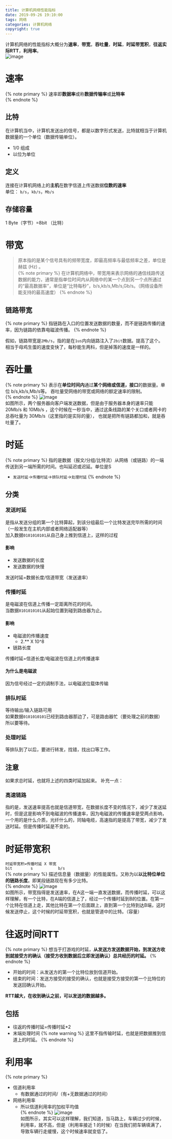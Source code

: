 ```yaml
---
title: 计算机网络性能指标
date: 2019-09-26 19:10:00
tags: 网络
categories: 计算机网络
copyright: true
---
```

计算机网络的性能指标大概分为**速率**，**带宽**，**吞吐量**，**时延**，**时延带宽积**，**往返实际RTT**，**利用率**。  
![image](https://note.youdao.com/yws/public/resource/359e08a52f64deaac553adb0132327ad/xmlnote/29A9AB4BB81E46A3BF6B0E4A2866A695/12383)  
<!--more-->
# 速率
{% note primary %}
速率即**数据率**或称**数据传输率**或**比特率**  
{% endnote %}
## 比特
在计算机当中，计算机发送出的信号，都是以数字形式发送，比特就相当于计算机数据量的一个单位（数据传输单位）。
- 1/0 组成
- 以位为单位
 
## 定义 
连接在计算机网络上的**主机**在数字信道上传送数据**位数的速率**  
单位： ``b/s``，``kb/s``，``Mb/s``
## 存储容量
1 Byte（字节）=8bit （比特）
# 带宽
>原本指的是某个信号具有的频带宽度，即最高频率与最低频率之差，单位是赫兹 (Hz) 。  
{% note primary %}
在计算机网络中，带宽用来表示网络的通信线路传送数据的能力，通常是指单位时间内从网络中的某一个点到另一个点所通过的“最高数据率”，单位是“比特每秒”，b/s,kb/s,Mb/s,Gb/s。（网络设备所能支持的最高速度）
{% endnote %}
## 链路带宽
{% note primary %}
指链路在入口的位置发送数据的数量，而不是链路传播的速率，因为链路的依靠电磁波传播。
{% endnote %}  

假如，链路带宽是``2Mb/s``，指的是在``1us``内向链路注入了``2bit``数据。提高了这个。相当于母鸡生蛋的速度变快了，每秒能生两科，但是掉落的速度是一样的。
# 吞吐量
{% note primary %}
表示在**单位时间内**通过**某个网络或信道，接口**的数据量。单位 b/s,kb/s,Mb/s等。
吞吐量受网络的带宽或网络的额定速率的限制。  
{% endnote %}
![image](https://note.youdao.com/yws/public/resource/359e08a52f64deaac553adb0132327ad/xmlnote/6C03A5244C5848298949F9CD41DB81BD/12364)  
如图所示，两个服务器向客户端发送数据，但是由于服务器本身的速率只能 20Mb/s 和 10Mb/s ，这个时候在一秒当中，通过这条线路的某个关口或者网卡的总吞吐量为 30Mb/s（这里指的是实际的量）， 也就是把所有链路都加和，就是吞吐量了。
# 时延
{% note primary %}
指的是数据（报文/分组/比特流）从网络（或链路）的一端传送到另一端所需的时间。也叫延迟或迟延。单位是S
-  ``发送时延``->``传播时延``->``排队时延``->``处理时延`` 
{% endnote %}
## 分类
### 发送时延
是指从发送分组的第一个比特算起，到该分组最后一个比特发送完毕所需的时间（一般发生在主机内部或者网络适配器等）  
加入数据``0101010101``从自己身上推到信道上，这样的过程
#### 影响
- 发送数据的长度
- 发送数据的快慢  

发送时延=数据长度/信道带宽（发送速率）
### 传播时延
是电磁波在信道上传播一定距离所花的时间。  
当数据``0101010101``从起始位置到碰到路由器为止。
#### 影响
- 电磁波的传播速度
    - 2.** X 10^8 
- 链路长度

传播时延=信道长度/电磁波在信道上的传播速率
#### 为什么是电磁波
因为信号经过一定的调制手法，以电磁波位载体传输
### 排队时延
等待输出/输入链路可用  
如果数据``0101010101``已经到路由器那边了，可是路由器忙（要处理之前的数据）所以要等待。
### 处理时延
等排队到了以后，要进行转发，找错，找出口等工作。
## 注意
如果求总时延，也就将上述的四类时延加起来。
补充一点：  
### 高速链路
指的是，发送速率提高也就是信道带宽，在数据长度不变的情况下，减少了发送延时，但是这是影响不到电磁波的传播速率，因为电磁波的传播速率是受两点影响，一个用的是什么介质，光纤什么的，同轴电缆，高速指的是提高了带宽，减少了发送时延。但是传播时延是不变的。

# 时延带宽积
``时延带宽积=传播时延 X 带宽``  
``bit        s           b/s ``   
{% note primary %}
描述信息量（数据量）的性能属性。又称为以**以比特位单位的链路长度**。即某段链路现在有多少比特。  
{% endnote %}
![image](https://note.youdao.com/yws/public/resource/359e08a52f64deaac553adb0132327ad/xmlnote/DBBCCC92B4D04F56BCFDA8588A87D8A8/12190)  
如图所示，带宽指得是发送速率，在A这一端一直发送数据，而传播时延，可以这样理解，有一个比特，在A端的信道上了，经过一个传播时延到B的位置。在第一个比特在信道上走，其他比特在第一个后面跟上，直到第一个比特到达B端，这时候发送停止，这个时候的时延带宽积，也就是管道中的比特。（容量）
# 往返时间RTT
{% note primary %}
想当于打游戏的时延，**从发送方发送数据开始，到发送方收到就接受方的确认（接受方收到数据后立即发送确认）总共经历的时延。**
{% endnote %}
- 开始的时间：从发送方的第一个比特位放到信道开始。
- 结束的时间：发送方接受的接受的确认，也就是接受方接受的第一个比特位的发送回确认开始。  

**RTT越大，在收到确认之前，可以发送的数据越多。**
## 包括
- 往返的传播时延=传播时延*2
- 末端处理时间
{% note warning %}
这里不指传输时延，也就是把数据推到信道上的时延。
{% endnote %}

# 利用率
{% note primary %}
- 信道利用率
    - 有数据通过的时间/（有+无数据通过的时间）
- 网络利用率
    - 所以信道利用率的加权平均值  
 {% endnote %}
![image](https://note.youdao.com/yws/public/resource/359e08a52f64deaac553adb0132327ad/xmlnote/BAEA41C05D114C8C8EE38E36BCA68AF4/12255)  
如图所示，其实可以这样理解，我们知道，当马路上，车辆过少的时候，利用率，就不高，但是（利用率接近 1 的时候）在当我们把车辆填满了，导致车辆行走缓慢，这个时候速率就变低了。
  
